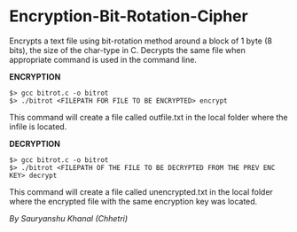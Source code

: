 # Encryption-Bit-Rotation-Cipher
Encrypts a text file using bit-rotation method around a block of 1 byte (8 bits), the size of the char-type in C. Decrypts the same file when appropriate command is used in the command line.

<b> ENCRYPTION </b> <br>
```
$> gcc bitrot.c -o bitrot 
$> ./bitrot <FILEPATH FOR FILE TO BE ENCRYPTED> encrypt 
```
This command will create a file called outfile.txt in the local folder where the infile is located.<br>

<b> DECRYPTION </b><br>
```
$> gcc bitrot.c -o bitrot
$> ./bitrot <FILEPATH OF THE FILE TO BE DECRYPTED FROM THE PREV ENC KEY> decrypt
```
This command will create a file called unencrypted.txt in the local folder where the encrypted file with the same encryption key was located. <br>

<i> By Sauryanshu Khanal (Chhetri) </i>
